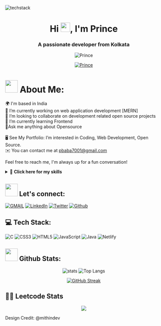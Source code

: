 ![techstack](https://user-images.githubusercontent.com/52347812/137624699-ce6bb7ee-eb84-46f1-ac69-c4b78b22db90.png)
<h1 align="center">Hi <img src="https://media.giphy.com/media/hvRJCLFzcasrR4ia7z/giphy.gif" width="30px">, I'm Prince</h1>
<h3 align="center">A passionate developer from Kolkata</h3>


<p align="center"> <img src="https://komarev.com/ghpvc/?username=Princesah09&label=Profile%20views&color=0e75b6&style=flat" alt="Prince" /> </p>

<p align="center"> <a href="https://twitter.com/Princesah009" target="blank"><img src="https://img.shields.io/twitter/follow/Princesah009?logo=twitter&style=for-the-badge" alt="Prince" /></a> </p>


#  <img src="https://media.giphy.com/media/WUlplcMpOCEmTGBtBW/giphy.gif" width="40"> **About Me:**
🌍  I'm based in India <br> 🔭 I’m currently working on web application development [MERN]<br>👯 I’m looking to collaborate on development related open source projects<br>🌱 I’m currently learning Frontend<br>💬Ask me anything about Opensource<br> <br>🖥️ See My Portfolio: I’m interested in Coding, Web Development, Open Source.<br> ✉️  You can contact me at [pbaba7001@gmail.com](mailto:pbaba7001@gmail.com) 


Feel free to reach me, I'm always up for a fun conversation!

 <details>
    <summary> 💪 <b> Click here for my skills </b></summary>

<br />
    
Languages:

<p>
    <a><img src="https://img.shields.io/badge/java-14354C?style=for-the-badge&logo=java&logoColor=white" /></a>
    <a><img src="https://img.shields.io/badge/JavaScript-323330?style=for-the-badge&logo=javascript&logoColor=F7DF1E" /></a>
    <a><img src="https://img.shields.io/badge/C-777BB4?style=for-the-badge&logo=C&logoColor=white" /><a>
    <a><img src="https://img.shields.io/badge/Matlab-000000?style=for-the-badge&logo=matlab&logoColor=white" /></a>
</p>

Backend frameworks:

<p>
    <a><img src="https://img.shields.io/badge/Node.js-339933?style=for-the-badge&logo=nodedotjs&logoColor=white" /></a>

</p>

Frontend frameworks:

<p>
    <a><img src="https://img.shields.io/badge/React-20232A?style=for-the-badge&logo=react&logoColor=61DAFB" /><a>
</p>
        
Databases:
<p>
    <a><img src="https://img.shields.io/badge/MySQL-005C84?style=for-the-badge&logo=mysql&logoColor=white" /><a>
</p>
</details>



## <img src="https://media.giphy.com/media/LnQjpWaON8nhr21vNW/giphy.gif" width="40"> **Let's connect:** ️
[![GMAIL](https://img.shields.io/badge/Gmail-D14836?style=for-the-badge&logo=gmail&logoColor=white)](mailto:mithindev1@gmail.com)
[![LinkedIn](https://img.shields.io/badge/-LinkedIn-0077B5?style=for-the-badge&logo=LinkedIn&logoColor=white)](https://www.linkedin.com/in/mithin-dev-a-397983247/)
[![Twitter](https://img.shields.io/badge/-Twitter-1DA1F2?style=for-the-badge&logo=Twitter&logoColor=white)](https://twitter.com/MithinDev)
[![Github](https://img.shields.io/badge/-Github-181717?style=for-the-badge&logo=Github&logoColor=white)](https://github.com/mithindev)


## 💻 Tech Stack:
![C](https://img.shields.io/badge/c-%2300599C.svg?style=for-the-badge&logo=c&logoColor=white) ![CSS3](https://img.shields.io/badge/css3-%231572B6.svg?style=for-the-badge&logo=css3&logoColor=white) ![HTML5](https://img.shields.io/badge/html5-%23E34F26.svg?style=for-the-badge&logo=html5&logoColor=white) ![JavaScript](https://img.shields.io/badge/javascript-%23323330.svg?style=for-the-badge&logo=javascript&logoColor=%23F7DF1E) ![Java](https://img.shields.io/badge/java-%23ED8B00.svg?style=for-the-badge&logo=java&logoColor=white) ![Netlify](https://img.shields.io/badge/netlify-%23000000.svg?style=for-the-badge&logo=netlify&logoColor=#00C7B7) 

## <img src="https://media.giphy.com/media/ZCN6F3FAkwsyOGU2RS/giphy.gif" width="40"> **Github Stats:**

<div align="center">

![stats](https://github-readme-stats.vercel.app/api?username=Princesah09&title_color=3498db&text_color=2ecc71&icon_color=3498db&bg_color=00000000&hide_border=true&show_icons=true&include_all_commits=true&count_private=true&disable_animations=true)
![Top Langs](https://github-readme-stats.vercel.app/api/top-langs/?username=Princesah09&title_color=3498db&text_color=2ecc71&icon_color=3498db&bg_color=00000000&hide=TeX&layout=compact)

</div>

<div align="center">

[![GitHub Streak](https://github-readme-streak-stats.herokuapp.com?user=Princesah09&theme=chartreuse-dark&hide_border=true)](https://git.io/streak-stats)
    
</div>

## 🧑‍💻 Leetcode Stats
<p align="center">
  <img align="center" src="https://leetcard.jacoblin.cool/Princesah09?theme=""/>
</p>
                                                                              <p>Design Credit: @mithindev</p>
